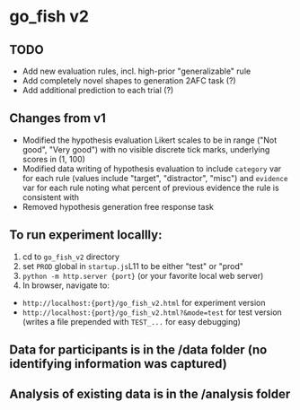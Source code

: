 # go_fish v2

## TODO
- Add new evaluation rules, incl. high-prior "generalizable" rule
- Add completely novel shapes to generation 2AFC task (?)
- Add additional prediction to each trial (?)

## Changes from v1
- Modified the hypothesis evaluation Likert scales to be in range ("Not good", "Very good") with no visible discrete tick marks, underlying scores in (1, 100)
- Modified data writing of hypothesis evaluation to include `category` var for each rule (values include "target", "distractor", "misc") and `evidence` var for each rule noting what percent of previous evidence the rule is consistent with
- Removed hypothesis generation free response task

## To run experiment locallly:
1. cd to `go_fish_v2` directory
2. set `PROD` global in `startup.js`L11 to be either "test" or "prod"
3. `python -m http.server {port}` (or your favorite local web server)
4. In browser, navigate to:
- `http://localhost:{port}/go_fish_v2.html` for experiment version
- `http://localhost:{port}/go_fish_v2.html?&mode=test` for test version (writes a file prepended with `TEST_...` for easy debugging)

## Data for participants is in the /data folder (no identifying information was captured)


## Analysis of existing data is in the /analysis folder


